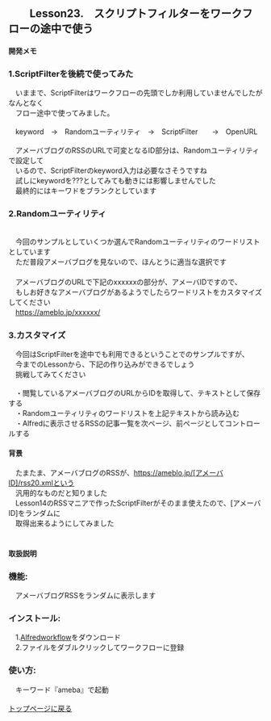 ## 　　Lesson23.　スクリプトフィルターをワークフローの途中で使う  
#### 開発メモ
### 1.ScriptFilterを後続で使ってみた
　いままで、ScriptFilterはワークフローの先頭でしか利用していませんでしたがなんとなく
<br>　フロー途中で使ってみました。
<br>
<br>　keyword　→　Randomユーティリティ　→　ScriptFilter　　→　OpenURL
<br>
<br>　アメーバブログのRSSのURLで可変となるID部分は、Randomユーティリティで設定して
<br>　いるので、ScriptFilterのkeyword入力は必要なさそうですね
<br>　試しにkeywordを???としてみても動きには影響しませんでした
<br>　最終的にはキーワドをブランクとしています
### 2.Randomユーティリティ
<br>　今回のサンプルとしていくつか選んでRandomユーティリティのワードリストとしています
<br>　ただ普段アメーバブログを見ないので、ほんとうに適当な選択です
<br>　
<br>　アメーバブログのURLで下記のxxxxxxの部分が、アメーバIDですので、
<br>　もしお好きなアメーバブログがあるようでしたらワードリストをカスタマイズしてください
<br>　https://ameblo.jp/xxxxxx/
### 3.カスタマイズ
　今回はScriptFilterを途中でも利用できるということでのサンプルですが、
<br>　今までのLessonから、下記の作り込みができるでしょう
<br>　挑戦してみてください
<br>
<br>　・閲覧しているアメーバブログのURLからIDを取得して、テキストとして保存する
<br>　・Randomユーティリティのワードリストを上記テキストから読み込む
<br>　・Alfredに表示させるRSSの記事一覧を次ページ、前ページとしてコントロールする
<br>
#### 背景
　たまたま、アメーバブログのRSSが、https://ameblo.jp/[アメーバID]/rss20.xmlという
<br>　汎用的なものだと知りました
<br>　Lesson14のRSSマニアで作ったScriptFilterがそのまま使えたので、[アメーバID]をランダムに
<br>　取得出来るようにしてみました
　
<br>　
#### 取扱説明
### 機能:
　アメーバブログRSSをランダムに表示します
### インストール:
　1.[Alfredworkflow](https://github.com/KitanoTamotsu/ameba/releases/download/1.0/ameba.alfredworkflow.zip)をダウンロード 
<br>　2.ファイルをダブルクリックしてワークフローに登録
### 使い方:
　キーワード『ameba』で起動
<br>
<br>
[トップページに戻る](https://kitanotamotsu.github.io/)

